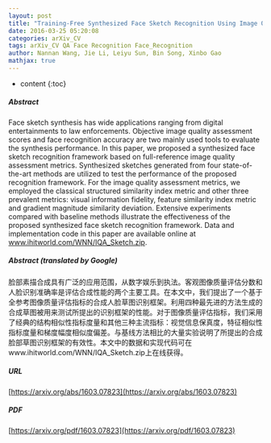 ```yaml
---
layout: post
title: "Training-Free Synthesized Face Sketch Recognition Using Image Quality Assessment Metrics"
date: 2016-03-25 05:20:08
categories: arXiv_CV
tags: arXiv_CV QA Face Recognition Face_Recognition
author: Nannan Wang, Jie Li, Leiyu Sun, Bin Song, Xinbo Gao
mathjax: true
---
```


* content
{:toc}

##### Abstract
Face sketch synthesis has wide applications ranging from digital entertainments to law enforcements. Objective image quality assessment scores and face recognition accuracy are two mainly used tools to evaluate the synthesis performance. In this paper, we proposed a synthesized face sketch recognition framework based on full-reference image quality assessment metrics. Synthesized sketches generated from four state-of-the-art methods are utilized to test the performance of the proposed recognition framework. For the image quality assessment metrics, we employed the classical structured similarity index metric and other three prevalent metrics: visual information fidelity, feature similarity index metric and gradient magnitude similarity deviation. Extensive experiments compared with baseline methods illustrate the effectiveness of the proposed synthesized face sketch recognition framework. Data and implementation code in this paper are available online at www.ihitworld.com/WNN/IQA_Sketch.zip.

##### Abstract (translated by Google)
脸部素描合成具有广泛的应用范围，从数字娱乐到执法。客观图像质量评估分数和人脸识别准确率是评估合成性能的两个主要工具。在本文中，我们提出了一个基于全参考图像质量评估指标的合成人脸草图识别框架。利用四种最先进的方法生成的合成草图被用来测试所提出的识别框架的性能。对于图像质量评估指标，我们采用了经典的结构相似性指标度量和其他三种主流指标：视觉信息保真度，特征相似性指标度量和梯度幅度相似度偏差。与基线方法相比的大量实验说明了所提出的合成脸部草图识别框架的有效性。本文中的数据和实现代码可在www.ihitworld.com/WNN/IQA_Sketch.zip上在线获得。

##### URL
[https://arxiv.org/abs/1603.07823](https://arxiv.org/abs/1603.07823)

##### PDF
[https://arxiv.org/pdf/1603.07823](https://arxiv.org/pdf/1603.07823)

